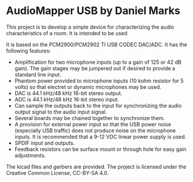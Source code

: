 # AudioMapper USB by Daniel Marks

This project is to develop a simple device for characterizing the audio characteristics of a room.  It is intended to be used 

It is based on the PCM2900/PCM2902 TI USB CODEC DAC/ADC.  It has the following features:

- Amplification for two microphone inputs (up to a gain of 125 or 42 dB gain).  The gain stages may be jumpered out if desired to provide a standard line input.
- Phantom power provided to microphone inputs (10 kohm resistor for 5 volts) so that electret or dynamic microphones may be used.
- DAC is 44.1 kHz/48 kHz 16-bit stereo output.
- ADC is 44.1 kHz/48 kHz 16-bit stereo input.
- Can sample the outputs back to the input for synchronizing the audio output signal to the audio input signal.
- Several boards may be chained together to synchronize them.
- A provision for external power input so that the USB power noise (especially USB traffic) does not produce noise on the microphone inputs.  It is recommended that a 9-12 VDC linear power supply is used.
- SPDIF input and outputs.
- Feedback resistors can be surface mount or through hole for easy gain adjustments.

The kicad files and gerbers are provided.  The project is licensed under the Creative Common License, CC-BY-SA 4.0.
